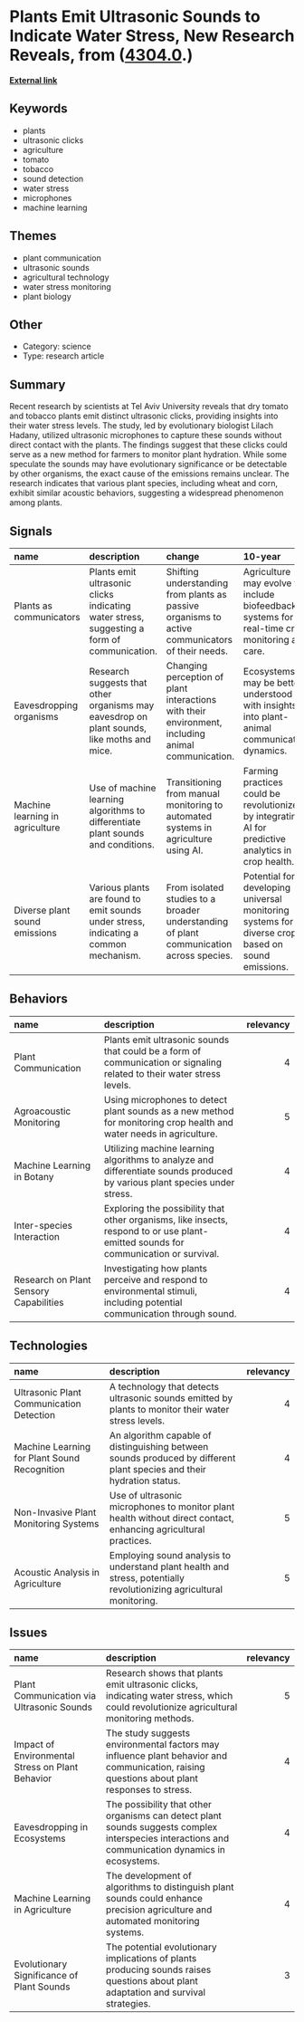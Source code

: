 # __Plants Emit Ultrasonic Sounds to Indicate Water Stress, New Research Reveals__, from ([4304.0](https://kghosh.substack.com/p/4304.0).)

__[External link](https://www.sciencenews.org/article/plant-stress-ultrasonic-click-noise-sound)__



## Keywords

* plants
* ultrasonic clicks
* agriculture
* tomato
* tobacco
* sound detection
* water stress
* microphones
* machine learning

## Themes

* plant communication
* ultrasonic sounds
* agricultural technology
* water stress monitoring
* plant biology

## Other

* Category: science
* Type: research article

## Summary

Recent research by scientists at Tel Aviv University reveals that dry tomato and tobacco plants emit distinct ultrasonic clicks, providing insights into their water stress levels. The study, led by evolutionary biologist Lilach Hadany, utilized ultrasonic microphones to capture these sounds without direct contact with the plants. The findings suggest that these clicks could serve as a new method for farmers to monitor plant hydration. While some speculate the sounds may have evolutionary significance or be detectable by other organisms, the exact cause of the emissions remains unclear. The research indicates that various plant species, including wheat and corn, exhibit similar acoustic behaviors, suggesting a widespread phenomenon among plants.

## Signals

| name                            | description                                                                                | change                                                                                            | 10-year                                                                                              | driving-force                                                                                    |   relevancy |
|:--------------------------------|:-------------------------------------------------------------------------------------------|:--------------------------------------------------------------------------------------------------|:-----------------------------------------------------------------------------------------------------|:-------------------------------------------------------------------------------------------------|------------:|
| Plants as communicators         | Plants emit ultrasonic clicks indicating water stress, suggesting a form of communication. | Shifting understanding from plants as passive organisms to active communicators of their needs.   | Agriculture may evolve to include biofeedback systems for real-time crop monitoring and care.        | Advancements in technology enabling better detection and analysis of plant sounds and behaviors. |           4 |
| Eavesdropping organisms         | Research suggests that other organisms may eavesdrop on plant sounds, like moths and mice. | Changing perception of plant interactions with their environment, including animal communication. | Ecosystems may be better understood with insights into plant-animal communication dynamics.          | Growing interest in understanding interspecies communication and ecological relationships.       |           3 |
| Machine learning in agriculture | Use of machine learning algorithms to differentiate plant sounds and conditions.           | Transitioning from manual monitoring to automated systems in agriculture using AI.                | Farming practices could be revolutionized by integrating AI for predictive analytics in crop health. | Rapid advancements in AI and machine learning technologies in agricultural applications.         |           5 |
| Diverse plant sound emissions   | Various plants are found to emit sounds under stress, indicating a common mechanism.       | From isolated studies to a broader understanding of plant communication across species.           | Potential for developing universal monitoring systems for diverse crops based on sound emissions.    | Increased research interest in plant biology and communication mechanisms.                       |           4 |

## Behaviors

| name                                   | description                                                                                                                         |   relevancy |
|:---------------------------------------|:------------------------------------------------------------------------------------------------------------------------------------|------------:|
| Plant Communication                    | Plants emit ultrasonic sounds that could be a form of communication or signaling related to their water stress levels.              |           4 |
| Agroacoustic Monitoring                | Using microphones to detect plant sounds as a new method for monitoring crop health and water needs in agriculture.                 |           5 |
| Machine Learning in Botany             | Utilizing machine learning algorithms to analyze and differentiate sounds produced by various plant species under stress.           |           4 |
| Inter-species Interaction              | Exploring the possibility that other organisms, like insects, respond to or use plant-emitted sounds for communication or survival. |           4 |
| Research on Plant Sensory Capabilities | Investigating how plants perceive and respond to environmental stimuli, including potential communication through sound.            |           4 |

## Technologies

| name                                         | description                                                                                                           |   relevancy |
|:---------------------------------------------|:----------------------------------------------------------------------------------------------------------------------|------------:|
| Ultrasonic Plant Communication Detection     | A technology that detects ultrasonic sounds emitted by plants to monitor their water stress levels.                   |           4 |
| Machine Learning for Plant Sound Recognition | An algorithm capable of distinguishing between sounds produced by different plant species and their hydration status. |           4 |
| Non-Invasive Plant Monitoring Systems        | Use of ultrasonic microphones to monitor plant health without direct contact, enhancing agricultural practices.       |           5 |
| Acoustic Analysis in Agriculture             | Employing sound analysis to understand plant health and stress, potentially revolutionizing agricultural monitoring.  |           5 |

## Issues

| name                                             | description                                                                                                                                       |   relevancy |
|:-------------------------------------------------|:--------------------------------------------------------------------------------------------------------------------------------------------------|------------:|
| Plant Communication via Ultrasonic Sounds        | Research shows that plants emit ultrasonic clicks, indicating water stress, which could revolutionize agricultural monitoring methods.            |           5 |
| Impact of Environmental Stress on Plant Behavior | The study suggests environmental factors may influence plant behavior and communication, raising questions about plant responses to stress.       |           4 |
| Eavesdropping in Ecosystems                      | The possibility that other organisms can detect plant sounds suggests complex interspecies interactions and communication dynamics in ecosystems. |           4 |
| Machine Learning in Agriculture                  | The development of algorithms to distinguish plant sounds could enhance precision agriculture and automated monitoring systems.                   |           4 |
| Evolutionary Significance of Plant Sounds        | The potential evolutionary implications of plants producing sounds raises questions about plant adaptation and survival strategies.               |           3 |